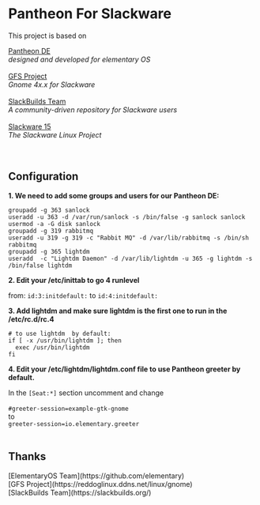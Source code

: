 # Pantheon For Slackware 

This project is based on 

[Pantheon DE](https://github.com/elementary)<br>
_designed and developed for elementary OS_<br><br>
[GFS Project](https://reddoglinux.ddns.net/linux/gnome)<br>
_Gnome 4x.x for Slackware_<br><br>
[SlackBuilds Team](https://slackbuilds.org/)<br>
_A community-driven repository for Slackware users_<br><br>
[Slackware 15](http://www.slackware.com/announce/15.0.php)<br>
_The Slackware Linux Project_<br><br><br>

<h2>Configuration</h2>

**1. We need to add some groups and users for our Pantheon DE:**

```
groupadd -g 363 sanlock
useradd -u 363 -d /var/run/sanlock -s /bin/false -g sanlock sanlock
usermod -a -G disk sanlock
groupadd -g 319 rabbitmq
useradd -u 319 -g 319 -c "Rabbit MQ" -d /var/lib/rabbitmq -s /bin/sh rabbitmq
groupadd -g 365 lightdm
useradd  -c "Lightdm Daemon" -d /var/lib/lightdm -u 365 -g lightdm -s /bin/false lightdm
```

**2. Edit your /etc/inittab to go 4 runlevel**

from:
`id:3:initdefault:`
to
`id:4:initdefault:`

**3. Add lightdm and make sure lightdm is the first one to run in the /etc/rc.d/rc.4**

```
# to use lightdm  by default:
if [ -x /usr/bin/lightdm ]; then
  exec /usr/bin/lightdm
fi
```
**4. Edit your /etc/lightdm/lightdm.conf file to use Pantheon greeter by default.**

In the `[Seat:*]` section uncomment and change<br>
<br>`#greeter-session=example-gtk-gnome`<br>to<br>`greeter-session=io.elementary.greeter`<br><br>

<h2>Thanks</h2>
[ElementaryOS Team](https://github.com/elementary)<br>
[GFS Project](https://reddoglinux.ddns.net/linux/gnome)<br>
[SlackBuilds Team](https://slackbuilds.org/)
